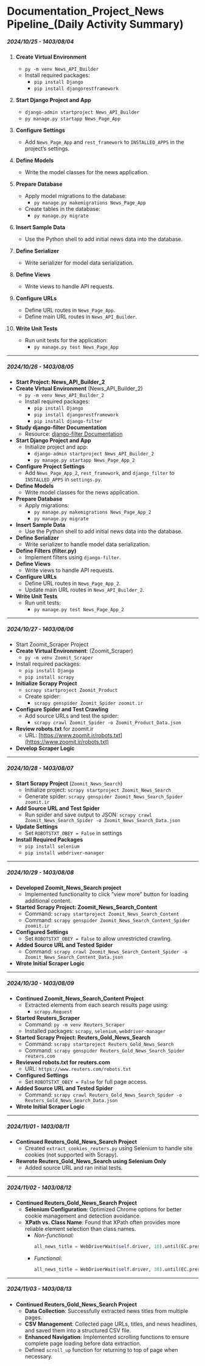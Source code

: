 # Documentation_Project_News Pipeline_(Daily Activity Summary) 

##### 2024/10/25 - 1403/08/04

1. **Create Virtual Environment**  
   - `py -m venv News_API_Builder`
   - Install required packages:  
     - `pip install Django`
     - `pip install djangorestframework`

2. **Start Django Project and App**  
   - `django-admin startproject News_API_Builder`
   - `py manage.py startapp News_Page_App`

3. **Configure Settings**  
   - Add `News_Page_App` and `rest_framework` to `INSTALLED_APPS` in the project’s settings.

4. **Define Models**  
   - Write the model classes for the news application.

5. **Prepare Database**  
   - Apply model migrations to the database:  
     - `py manage.py makemigrations News_Page_App`
   - Create tables in the database:  
     - `py manage.py migrate`

6. **Insert Sample Data**  
   - Use the Python shell to add initial news data into the database.

7. **Define Serializer**  
   - Write serializer for model data serialization.

8. **Define Views**  
   - Write views to handle API requests.

9. **Configure URLs**  
   - Define URL routes in `News_Page_App`.
   - Define main URL routes in `News_API_Builder`.

10. **Write Unit Tests**  
    - Run unit tests for the application:  
      - `py manage.py test News_Page_App`

---------------------------------------------------------------------

##### 2024/10/26 - 1403/08/05

- **Start Project: News_API_Builder_2**
- **Create Virtual Environment** (News_API_Builder_2)
   - `py -m venv News_API_Builder_2`
   - Install required packages:  
     - `pip install Django`
     - `pip install djangorestframework`
     - `pip install django-filter`
- **Study django-filter Documentation**  
   - Resource: [django-filter Documentation](https://pypi.org/project/django-filter/)
- **Start Django Project and App**
   - Initialize project and app:  
     - `django-admin startproject News_API_Builder_2`
     - `py manage.py startapp News_Page_App_2`
- **Configure Project Settings**
   - Add `News_Page_App_2`, `rest_framework`, and `django_filter` to `INSTALLED_APPS` in `settings.py`.
- **Define Models**
   - Write model classes for the news application.
- **Prepare Database**
   - Apply migrations:  
     - `py manage.py makemigrations News_Page_App_2`
     - `py manage.py migrate`
- **Insert Sample Data**
   - Use the Python shell to add initial news data into the database.
- **Define Serializer**
   - Write serializer to handle model data serialization.
- **Define Filters (filter.py)**
   - Implement filters using `django-filter`.
- **Define Views**
   - Write views to handle API requests.
- **Configure URLs**
   - Define URL routes in `News_Page_App_2`.
   - Update main URL routes in `News_API_Builder_2`.
- **Write Unit Tests**
    - Run unit tests:  
      - `py manage.py test News_Page_App_2`

-----------------------------------------------------------------

##### 2024/10/27 - 1403/08/06

- Start Zoomit_Scraper Project
- **Create Virtual Environment**: (Zoomit_Scraper)
	- `py -m venv Zoomit_Scraper`
- Install required packages:
    - `pip install Django`
    - `pip install scrapy`
- **Initialize Scrapy Project**
	- `scrapy startproject Zoomit_Product`
  - Create spider:
	  - `scrapy genspider Zoomit_Spider zoomit.ir`
- **Configure Spider and Test Crawling**
  - Add source URLs and test the spider:
    - `scrapy crawl Zoomit_Spider -o Zoomit_Product_Data.json`
- **Review robots.txt** for zoomit.ir
  - URL: [https://www.zoomit.ir/robots.txt](https://www.zoomit.ir/robots.txt)
- **Develop Scraper Logic**

------------------------------------------------------------------

##### 2024/10/28 - 1403/08/07

- **Start Scrapy Project** (`Zoomit_News_Search`)
    - Initialize project: `scrapy startproject Zoomit_News_Search`
    - Generate spider: `scrapy genspider Zoomit_News_Search_Spider zoomit.ir`
- **Add Source URL and Test Spider**
    - Run spider and save output to JSON: `scrapy crawl Zoomit_News_Search_Spider -o Zoomit_News_Search_Data.json`
- **Update Settings**  
    - Set `ROBOTSTXT_OBEY = False` in settings
- **Install Required Packages**  
    - `pip install selenium`
    - `pip install webdriver-manager`

---------------------------

##### 2024/10/29 - 1403/08/08

- **Developed Zoomit_News_Search project**
    - Implemented functionality to click "view more" button for loading additional content.
- **Started Scrapy Project: Zoomit_News_Search_Content**
    - Command: `scrapy startproject Zoomit_News_Search_Content`
    - Command: `scrapy genspider Zoomit_News_Search_Content_Spider zoomit.ir`
- **Configured Settings**
    - Set `ROBOTSTXT_OBEY = False` to allow unrestricted crawling.
- **Added Source URL and Tested Spider**
    - Command: `scrapy crawl Zoomit_News_Search_Content_Spider -o Zoomit_News_Search_Content_Data.json`
- **Wrote Initial Scraper Logic**

---------------------------

##### 2024/10/30 - 1403/08/09

- **Continued Zoomit_News_Search_Content Project**
    - Extracted elements from each search results page using:
        - `scrapy.Request`
- **Started Reuters_Scraper**
    - Command: `py -m venv Reuters_Scraper`
    - Installed packages: `scrapy`, `selenium`, `webdriver-manager`
- **Started Scrapy Project: Reuters_Gold_News_Search**
    - Command: `scrapy startproject Reuters_Gold_News_Search`
    - Command: `scrapy genspider Reuters_Gold_News_Search_Spider reuters.com`
- **Reviewed robots.txt for reuters.com**
    - URL: `https://www.reuters.com/robots.txt`
- **Configured Settings**
    - Set `ROBOTSTXT_OBEY = False` for full page access.
- **Added Source URL and Tested Spider**
    - Command: `scrapy crawl Reuters_Gold_News_Search_Spider -o Reuters_Gold_News_Search_Data.json`
- **Wrote Initial Scraper Logic**

----------------

##### 2024/11/01 - 1403/08/11

- **Continued Reuters_Gold_News_Search Project**
    - Created `extract_cookies_reuters.py` using Selenium to handle site cookies (not supported with Scrapy).
- **Rewrote Reuters_Gold_News_Search using Selenium Only**
    - Added source URL and ran initial tests.

---------------

##### 2024/11/02 - 1403/08/12

- **Continued Reuters_Gold_News_Search Project**
    - **Selenium Configuration**: Optimized Chrome options for better cookie management and detection avoidance.
    - **XPath vs. Class Name**: Found that XPath often provides more reliable element selection than class names.
        - *Non-functional:* 
            ```python
            all_news_title = WebDriverWait(self.driver, 10).until(EC.presence_of_all_elements_located((By.CLASS_NAME, "text__text__1FZLe text__dark-grey__3Ml43 text__medium__1kbOh text__heading_6__1qUJ5 heading__base__2T28j heading__heading_6__RtD9P")))
            ```
        - *Functional:* 
            ```python
            all_news_title = WebDriverWait(self.driver, 30).until(EC.presence_of_all_elements_located((By.XPATH, "//*[@id='fusion-app']/div[2]/div[2]/div/div[2]/div[2]/ul/li/div/div/header/a/span")))
            ```

----------------------------

##### 2024/11/03 - 1403/08/13

- **Continued Reuters_Gold_News_Search Project**
    - **Data Collection**: Successfully extracted news titles from multiple pages.
    - **CSV Management**: Collected page URLs, titles, and news headlines, and saved them into a structured CSV file.
    - **Enhanced Navigation**: Implemented scrolling functions to ensure complete page loading before data extraction.
    - Defined `scroll_up` function for returning to top of page when necessary.
